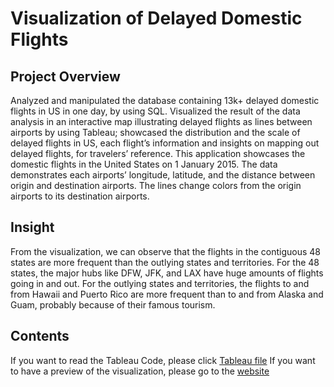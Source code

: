 # Visualization of Delayed Domestic Flights
## Project Overview
Analyzed and manipulated the database containing 13k+ delayed domestic flights in US in one day, by using SQL. Visualized the result of the data analysis in an interactive map illustrating delayed flights as lines between airports by using Tableau; showcased the distribution and the scale of delayed flights in US, each flight’s information and insights on mapping out delayed flights, for travelers’ reference. This application showcases the domestic flights in the United States on 1 January 2015. The data demonstrates each airports’ longitude, latitude, and the distance between origin and destination airports. The lines change colors from the origin airports to its destination airports. 

## Insight
From the visualization, we can observe that the flights in the
contiguous 48 states are more frequent than the outlying states and territories. For the 48
states, the major hubs like DFW, JFK, and LAX have huge amounts of flights going in and out.
For the outlying states and territories, the flights to and from Hawaii and Puerto Rico are more
frequent than to and from Alaska and Guam, probably because of their famous tourism.

## Contents
If you want to read the Tableau Code, please click [Tableau file](https://github.com/charliezcr/Visulazation-Delayed-Flight/blob/master/20150101USflights.twb)
If you want to have a preview of the visualization, please go to the [website](https://charliezcr.github.io/projects.html#Tableauprojects)
